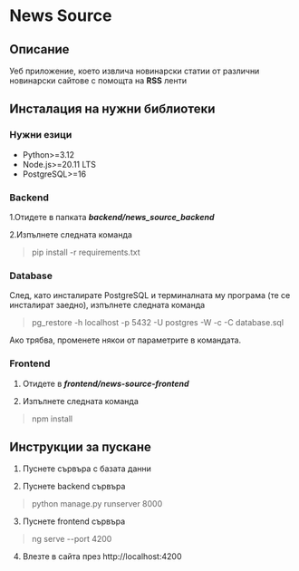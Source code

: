 # News Source

## Описание

Уеб приложение, което извлича новинарски статии от различни новинарски сайтове с помощта на **RSS** ленти

## Инсталация на нужни библиотеки

### Нужни езици

- Python>=3.12
- Node.js>=20.11 LTS
- PostgreSQL>=16

### Backend

1.Отидете в папката ***backend/news_source_backend***

2.Изпълнете следната команда

> pip install -r requirements.txt

### Database

След, като инсталирате PostgreSQL и терминалната му програма (те се инсталират заедно), изпълнете следната команда

> pg_restore -h localhost -p 5432 -U postgres -W -c -C database.sql

Ако трябва, променете някои от параметрите в командата.

### Frontend

1. Отидете в ***frontend/news-source-frontend***

2. Изпълнете следната команда

> npm install

## Инструкции за пускане

1. Пуснете сървъра с базата данни

2. Пуснете backend сървъра

> python manage.py runserver 8000

3. Пуснете frontend сървъра

> ng serve --port 4200

4. Влезте в сайта през http://localhost:4200
